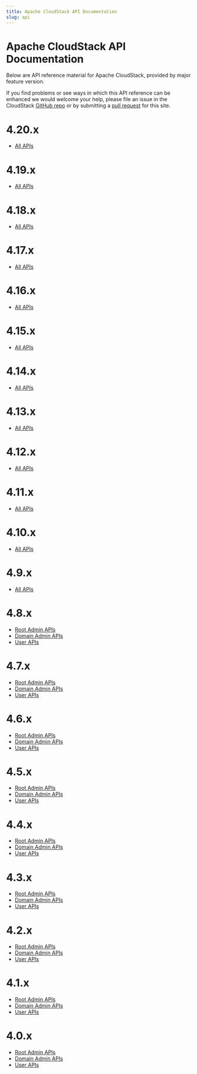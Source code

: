 ```yaml
---
title: Apache CloudStack API Documentation
slug: api
---
```


# Apache CloudStack API Documentation

Below are API reference material for Apache CloudStack, provided by major
feature version.

If you find problems or see ways in which this API reference can be enhanced we
would welcome your help, please file an issue in the CloudStack [GitHub
repo](https://github.com/apache/cloudstack) or by submitting a [pull
request](https://github.com/apache/cloudstack-www/pulls/new) for this site.

# 4.20.x

- <a href="/api/apidocs-4.20/" target="_blank">All APIs</a>

# 4.19.x

- <a href="/api/apidocs-4.19/" target="_blank">All APIs</a>

# 4.18.x

- <a href="/api/apidocs-4.18/" target="_blank">All APIs</a>

# 4.17.x

- <a href="/api/apidocs-4.17/" target="_blank">All APIs</a>

# 4.16.x

- <a href="/api/apidocs-4.16/" target="_blank">All APIs</a>

# 4.15.x

- <a href="/api/apidocs-4.15/" target="_blank">All APIs</a>

# 4.14.x

- <a href="/api/apidocs-4.14/" target="_blank">All APIs</a>

# 4.13.x

- <a href="/api/apidocs-4.13/" target="_blank">All APIs</a>

# 4.12.x

- <a href="/api/apidocs-4.12/" target="_blank">All APIs</a>

# 4.11.x

- <a href="/api/apidocs-4.11/" target="_blank">All APIs</a>

# 4.10.x

- <a href="/api/apidocs-4.10/" target="_blank">All APIs</a>

# 4.9.x

- <a href="/api/apidocs-4.9/" target="_blank">All APIs</a>

# 4.8.x

- <a href="/api/apidocs-4.8/TOC_Root_Admin.html" target="_blank">Root Admin APIs</a>
- <a href="/api/apidocs-4.8/TOC_Domain_Admin.html" target="_blank">Domain Admin APIs</a>
- <a href="/api/apidocs-4.8/TOC_User.html" target="_blank">User APIs</a>

# 4.7.x

- <a href="/api/apidocs-4.7/TOC_Root_Admin.html" target="_blank">Root Admin APIs</a>
- <a href="/api/apidocs-4.7/TOC_Domain_Admin.html" target="_blank">Domain Admin APIs</a>
- <a href="/api/apidocs-4.7/TOC_User.html" target="_blank">User APIs</a>

# 4.6.x

- <a href="/api/apidocs-4.6/TOC_Root_Admin.html" target="_blank">Root Admin APIs</a>
- <a href="/api/apidocs-4.6/TOC_Domain_Admin.html" target="_blank">Domain Admin APIs</a>
- <a href="/api/apidocs-4.6/TOC_User.html" target="_blank">User APIs</a>

# 4.5.x

- <a href="/api/apidocs-4.5/TOC_Root_Admin.html" target="_blank">Root Admin APIs</a>
- <a href="/api/apidocs-4.5/TOC_Domain_Admin.html" target="_blank">Domain Admin APIs</a>
- <a href="/api/apidocs-4.5/TOC_User.html" target="_blank">User APIs</a>

# 4.4.x

- <a href="/api/apidocs-4.4/TOC_Root_Admin.html" target="_blank">Root Admin APIs</a>
- <a href="/api/apidocs-4.4/TOC_Domain_Admin.html" target="_blank">Domain Admin APIs</a>
- <a href="/api/apidocs-4.4/TOC_User.html" target="_blank">User APIs</a>

# 4.3.x

- <a href="/api/apidocs-4.3/TOC_Root_Admin.html" target="_blank">Root Admin APIs</a>
- <a href="/api/apidocs-4.3/TOC_Domain_Admin.html" target="_blank">Domain Admin APIs</a>
- <a href="/api/apidocs-4.3/TOC_User.html" target="_blank">User APIs</a>

# 4.2.x

- <a href="/api/apidocs-4.2/TOC_Root_Admin.html" target="_blank">Root Admin APIs</a>
- <a href="/api/apidocs-4.2/TOC_Domain_Admin.html" target="_blank">Domain Admin APIs</a>
- <a href="/api/apidocs-4.2/TOC_User.html" target="_blank">User APIs</a>

# 4.1.x

- <a href="/api/apidocs-4.1/TOC_Root_Admin.html" target="_blank">Root Admin APIs</a>
- <a href="/api/apidocs-4.1/TOC_Domain_Admin.html" target="_blank">Domain Admin APIs</a>
- <a href="/api/apidocs-4.1/TOC_User.html" target="_blank">User APIs</a>

# 4.0.x

- <a href="/api/apidocs-4.0/TOC_Root_Admin.html" target="_blank">Root Admin APIs</a>
- <a href="/api/apidocs-4.0/TOC_Domain_Admin.html" target="_blank">Domain Admin APIs</a>
- <a href="/api/apidocs-4.0/TOC_User.html" target="_blank">User APIs</a>
